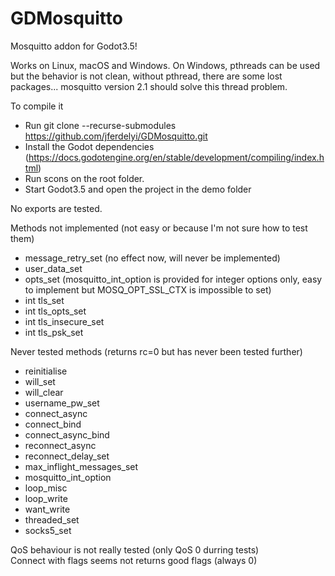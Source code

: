 # GDMosquitto
Mosquitto addon for Godot3.5!

Works on Linux, macOS and Windows. On Windows, pthreads can be used but the behavior is not clean, without pthread, there are some lost packages... mosquitto version 2.1 should solve this thread problem.

To compile it
 - Run git clone --recurse-submodules https://github.com/jferdelyi/GDMosquitto.git
 - Install the Godot dependencies (https://docs.godotengine.org/en/stable/development/compiling/index.html)
 - Run scons on the root folder.
 - Start Godot3.5 and open the project in the demo folder

No exports are tested.

Methods not implemented (not easy or because I'm not sure how to test them)
 - message_retry_set (no effect now, will never be implemented)
 - user_data_set
 - opts_set (mosquitto_int_option is provided for integer options only, easy to implement but MOSQ_OPT_SSL_CTX is impossible to set)
 - int tls_set
 - int tls_opts_set
 - int tls_insecure_set
 - int tls_psk_set

Never tested methods (returns rc=0 but has never been tested further)
 - reinitialise
 - will_set
 - will_clear
 - username_pw_set
 - connect_async
 - connect_bind
 - connect_async_bind
 - reconnect_async
 - reconnect_delay_set
 - max_inflight_messages_set
 - mosquitto_int_option
 - loop_misc
 - loop_write
 - want_write
 - threaded_set
 - socks5_set

QoS behaviour is not really tested (only QoS 0 durring tests)	
Connect with flags seems not returns good flags (always 0)
